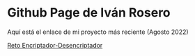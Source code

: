 # Github Page de Iván Rosero

<p>Aquí está el enlace de mi proyecto más reciente (Agosto 2022)</p>
<a href="https://github.com/IvanMRos2/Encriptador-Desencriptador">Reto Encriptador-Desencriptador</a>
